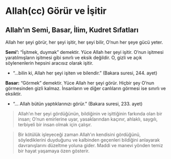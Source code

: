 # Allah(cc) Görür ve İşitir

<!--
*   [Kavramlar](Kavramlar)
    *   [Rahman](Rahman)
    *   [Rahim](Rahim)
    *   [Kadir](Kadir)
    *   [İlim](İlim)
    *   [Samet](Samet)
    *   [İhlas](İhlas)
-->

## Allah’ın Semi, Basar, İlim, Kudret Sıfatları


Allah her şeyi görür, her şeyi işitir, her şeyi bilir, O’nun her şeye gücü yeter.

**Semi’:** “İşitmek, duymak” demektir. Yüce Allah her şeyi işitir. O’nun işitmesi yaratılmışların işitmesi gibi sınırlı ve eksik değildir. O, gizli ve açık söylenenlerin hepsini aracısız olarak işitir.

- “…bilin ki, Allah her şeyi işiten ve bilendir.” (Bakara suresi, 244. ayet)

**Basar:** “Görmek” demektir. Yüce Allah her şeyi görür. Hiçbir şey O’nun görmesinden gizli kalmaz. İnsanların ve diğer canlıların görmesi ise sınırlı ve eksiktir.

- “… Allah bütün yaptıklarınızı görür.” (Bakara suresi, 233. ayet)

> Allah’ın her şeyi gördüğünün, bildiğinin ve işittiğinin farkında olan bir insan; O’nun emirlerine uyar, yasaklarından kaçınır, ahlaklı, saygılı, terbiyeli bir insan olmak için çalışır. 

> Bir kötülük işleyeceği zaman Allah’ın kendisini gördüğünü, söylediklerini duyduğunu ve kalbinden geçenleri bildiğini anlayarak davranışlarını düzeltme yoluna gider. Maddi ve manevi yönden temiz bir hayat yaşamaya özen gösterir.

